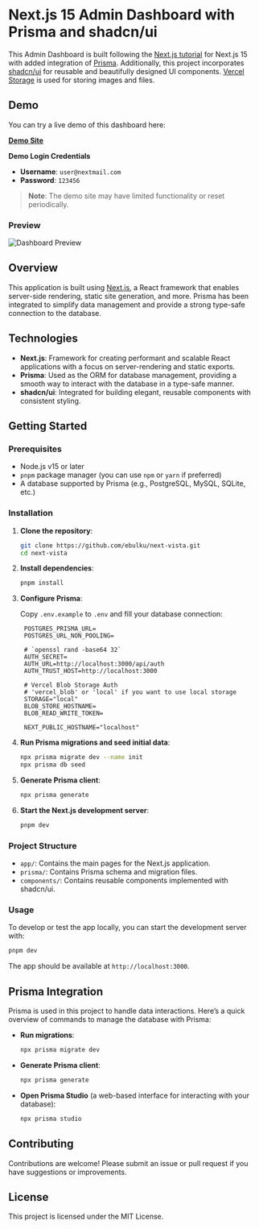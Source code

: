 # Next.js 15 Admin Dashboard with Prisma and shadcn/ui

This Admin Dashboard is built following the
[Next.js tutorial](https://nextjs.org/learn) for Next.js 15 with added
integration of [Prisma](https://www.prisma.io/). Additionally, this project
incorporates [shadcn/ui](https://shadcn.dev/) for reusable and beautifully
designed UI components. [Vercel Storage](https://vercel.com/docs/storage) is
used for storing images and files.

## Demo

You can try a live demo of this dashboard here:

[**Demo Site**](https://next-vista.vercel.app/)

**Demo Login Credentials**

- **Username**: `user@nextmail.com`
- **Password**: `123456`

> **Note**: The demo site may have limited functionality or reset periodically.

### Preview

![Dashboard Preview](./public/dark-preview.png)

## Overview

This application is built using [Next.js](https://nextjs.org/), a React
framework that enables server-side rendering, static site generation, and more.
Prisma has been integrated to simplify data management and provide a strong
type-safe connection to the database.

## Technologies

- **Next.js**: Framework for creating performant and scalable React applications
  with a focus on server-rendering and static exports.
- **Prisma**: Used as the ORM for database management, providing a smooth way to
  interact with the database in a type-safe manner.
- **shadcn/ui**: Integrated for building elegant, reusable components with
  consistent styling.

## Getting Started

### Prerequisites

- Node.js v15 or later
- `pnpm` package manager (you can use `npm` or `yarn` if preferred)
- A database supported by Prisma (e.g., PostgreSQL, MySQL, SQLite, etc.)

### Installation

1. **Clone the repository**:

   ```bash
   git clone https://github.com/ebulku/next-vista.git
   cd next-vista
   ```

2. **Install dependencies**:

   ```bash
   pnpm install
   ```

3. **Configure Prisma**:

   Copy `.env.example` to `.env` and fill your database connection:

   ```plaintext
    POSTGRES_PRISMA_URL=
    POSTGRES_URL_NON_POOLING=

    # `openssl rand -base64 32`
    AUTH_SECRET=
    AUTH_URL=http://localhost:3000/api/auth
    AUTH_TRUST_HOST=http://localhost:3000

    # Vercel Blob Storage Auth
    # 'vercel_blob' or 'local' if you want to use local storage
    STORAGE="local"
    BLOB_STORE_HOSTNAME=
    BLOB_READ_WRITE_TOKEN=

    NEXT_PUBLIC_HOSTNAME="localhost"
   ```

4. **Run Prisma migrations and seed initial data**:

   ```bash
   npx prisma migrate dev --name init
   npx prisma db seed
   ```

5. **Generate Prisma client**:

   ```bash
   npx prisma generate
   ```

6. **Start the Next.js development server**:
   ```bash
   pnpm dev
   ```

### Project Structure

- `app/`: Contains the main pages for the Next.js application.
- `prisma/`: Contains Prisma schema and migration files.
- `components/`: Contains reusable components implemented with shadcn/ui.

### Usage

To develop or test the app locally, you can start the development server with:

```bash
pnpm dev
```

The app should be available at `http://localhost:3000`.

## Prisma Integration

Prisma is used in this project to handle data interactions. Here’s a quick
overview of commands to manage the database with Prisma:

- **Run migrations**:

  ```bash
  npx prisma migrate dev
  ```

- **Generate Prisma client**:

  ```bash
  npx prisma generate
  ```

- **Open Prisma Studio** (a web-based interface for interacting with your
  database):
  ```bash
  npx prisma studio
  ```

## Contributing

Contributions are welcome! Please submit an issue or pull request if you have
suggestions or improvements.

## License

This project is licensed under the MIT License.
